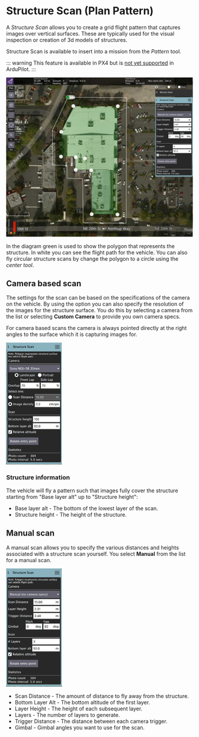 # Structure Scan (Plan Pattern)

A _Structure Scan_ allows you to create a grid flight pattern that captures images over vertical surfaces. These are typically used for the visual inspection or creation of 3d models of structures.

Structure Scan is available to insert into a mission from the _Pattern_ tool.

::: warning
This feature is available in PX4 but is [not yet supported](https://github.com/ArduPilot/ardupilot/issues/10820) in ArduPilot.
:::

![Structure Scan](../../../assets/plan/StructureScan.jpg)

In the diagram green is used to show the polygon that represents the structure. In white you can see the flight path for the vehicle. You can also fly circular structure scans by change the polygon to a circle using the _center tool_.

## Camera based scan

The settings for the scan can be based on the specifications of the camera on the vehicle. By using the option you can also specify the resolution of the images for the structure surface. You do this by selecting a camera from the list or selecting **Custom Camera** to provide you own camera specs.

For camera based scans the camera is always pointed directly at the right angles to the surface which it is capturing images for.

<img src="../../../assets/plan/StructureScanCamera.jpg" style="width: 150px;" />

### Structure information

The vehicle will fly a pattern such that images fully cover the structure starting from "Base layer alt" up to "Structure height":

- Base layer alt - The bottom of the lowest layer of the scan.
- Structure height - The height of the structure.

## Manual scan

A manual scan allows you to specify the various distances and heights associated with a structure scan yourself. You select **Manual** from the list for a manual scan.

<img src="../../../assets/plan/StructureScanManual.jpg" style="width: 150px;" />

- Scan Distance - The amount of distance to fly away from the structure.
- Bottom Layer Alt - The bottom altitude of the first layer.
- Layer Height - The height of each subsequent layer.
- Layers - The number of layers to generate.
- Trigger Distance - The distance between each camera trigger.
- Gimbal - Gimbal angles you want to use for the scan.
